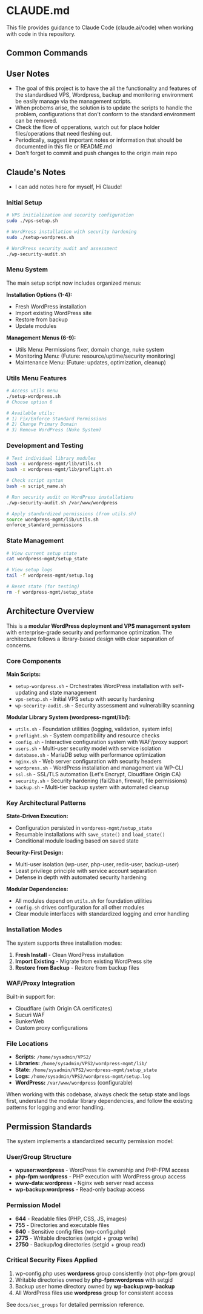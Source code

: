 # CLAUDE.md

This file provides guidance to Claude Code (claude.ai/code) when working with code in this repository.

## Common Commands

## User Notes
- The goal of this project is to have the all the functionality and features of the standardised VPS, Wordpress, backup and monitoring environment be easily manage via the management scripts. 
- When probems arise, the solution is to update the scripts to handle the problem, configurations that don't conform to the standard environment can be removed.
- Check the flow of opperations, watch out for place holder files/operations that need fleshing out.
- Periodically, suggest important notes or information that should be documented in this file or README.md
- Don't forget to commit and push changes to the origin main repo

## Claude's Notes
- I can add notes here for myself, Hi Claude! 

### Initial Setup
```bash
# VPS initialization and security configuration
sudo ./vps-setup.sh

# WordPress installation with security hardening
sudo ./setup-wordpress.sh

# WordPress security audit and assessment
./wp-security-audit.sh
```

### Menu System
The main setup script now includes organized menus:

**Installation Options (1-4):**
- Fresh WordPress installation
- Import existing WordPress site  
- Restore from backup
- Update modules

**Management Menus (6-9):**
- Utils Menu: Permissions fixer, domain change, nuke system
- Monitoring Menu: (Future: resource/uptime/security monitoring)
- Maintenance Menu: (Future: updates, optimization, cleanup)

### Utils Menu Features
```bash
# Access utils menu
./setup-wordpress.sh
# Choose option 6

# Available utils:
# 1) Fix/Enforce Standard Permissions
# 2) Change Primary Domain  
# 3) Remove WordPress (Nuke System)
```

### Development and Testing
```bash
# Test individual library modules
bash -x wordpress-mgmt/lib/utils.sh
bash -x wordpress-mgmt/lib/preflight.sh

# Check script syntax
bash -n script_name.sh

# Run security audit on WordPress installations
./wp-security-audit.sh /var/www/wordpress

# Apply standardized permissions (from utils.sh)
source wordpress-mgmt/lib/utils.sh
enforce_standard_permissions
```

### State Management
```bash
# View current setup state
cat wordpress-mgmt/setup_state

# View setup logs
tail -f wordpress-mgmt/setup.log

# Reset state (for testing)
rm -f wordpress-mgmt/setup_state
```

## Architecture Overview

This is a **modular WordPress deployment and VPS management system** with enterprise-grade security and performance optimization. The architecture follows a library-based design with clear separation of concerns.

### Core Components

**Main Scripts:**
- `setup-wordpress.sh` - Orchestrates WordPress installation with self-updating and state management
- `vps-setup.sh` - Initial VPS setup with security hardening
- `wp-security-audit.sh` - Security assessment and vulnerability scanning

**Modular Library System (wordpress-mgmt/lib/):**
- `utils.sh` - Foundation utilities (logging, validation, system info)
- `preflight.sh` - System compatibility and resource checks
- `config.sh` - Interactive configuration system with WAF/proxy support
- `users.sh` - Multi-user security model with service isolation
- `database.sh` - MariaDB setup with performance optimization
- `nginx.sh` - Web server configuration with security headers
- `wordpress.sh` - WordPress installation and management via WP-CLI
- `ssl.sh` - SSL/TLS automation (Let's Encrypt, Cloudflare Origin CA)
- `security.sh` - Security hardening (fail2ban, firewall, file permissions)
- `backup.sh` - Multi-tier backup system with automated cleanup

### Key Architectural Patterns

**State-Driven Execution:**
- Configuration persisted in `wordpress-mgmt/setup_state`
- Resumable installations with `save_state()` and `load_state()`
- Conditional module loading based on saved state

**Security-First Design:**
- Multi-user isolation (wp-user, php-user, redis-user, backup-user)
- Least privilege principle with service account separation
- Defense in depth with automated security hardening

**Modular Dependencies:**
- All modules depend on `utils.sh` for foundation utilities
- `config.sh` drives configuration for all other modules
- Clear module interfaces with standardized logging and error handling

### Installation Modes

The system supports three installation modes:
1. **Fresh Install** - Clean WordPress installation
2. **Import Existing** - Migrate from existing WordPress site
3. **Restore from Backup** - Restore from backup files

### WAF/Proxy Integration

Built-in support for:
- Cloudflare (with Origin CA certificates)
- Sucuri WAF
- BunkerWeb
- Custom proxy configurations

### File Locations

- **Scripts:** `/home/sysadmin/VPS2/`
- **Libraries:** `/home/sysadmin/VPS2/wordpress-mgmt/lib/`
- **State:** `/home/sysadmin/VPS2/wordpress-mgmt/setup_state`
- **Logs:** `/home/sysadmin/VPS2/wordpress-mgmt/setup.log`
- **WordPress:** `/var/www/wordpress` (configurable)

When working with this codebase, always check the setup state and logs first, understand the modular library dependencies, and follow the existing patterns for logging and error handling.

## Permission Standards

The system implements a standardized security permission model:

### User/Group Structure
- **wpuser:wordpress** - WordPress file ownership and PHP-FPM access
- **php-fpm:wordpress** - PHP execution with WordPress group access  
- **www-data:wordpress** - Nginx web server read access
- **wp-backup:wordpress** - Read-only backup access

### Permission Model
- **644** - Readable files (PHP, CSS, JS, images)
- **755** - Directories and executable files
- **640** - Sensitive config files (wp-config.php)
- **2775** - Writable directories (setgid + group write)
- **2750** - Backup/log directories (setgid + group read)

### Critical Security Fixes Applied
1. wp-config.php uses **wordpress** group consistently (not php-fpm group)
2. Writable directories owned by **php-fpm:wordpress** with setgid
3. Backup user home directory owned by **wp-backup:wp-backup**
4. All WordPress files use **wordpress** group for consistent access

See `docs/sec_groups` for detailed permission reference.
